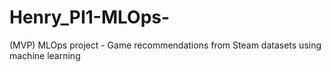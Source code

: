 # Henry_PI1-MLOps-
(MVP) MLOps project - Game recommendations from Steam datasets using machine learning

